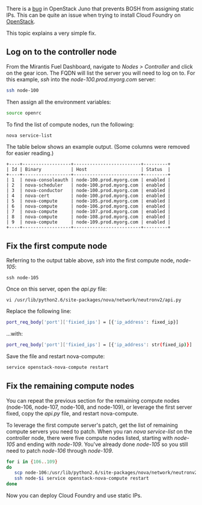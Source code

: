 
There is a [bug](https://review.openstack.org/#/c/149905/2/nova/network/neutronv2/api.py) in OpenStack Juno that prevents BOSH from assigning static IPs.  This can be quite an issue when trying to install Cloud Foundry on [OpenStack](https://github.com/cloudfoundry-community/terraform-openstack-cf-install).

This topic explains a very simple fix.

## Log on to the controller node

From the Mirantis Fuel Dashboard, navigate to _Nodes > Controller_ and click on the gear icon.  The FQDN will list the server you will need to log on to.  For this example, _ssh_ into the _node-100.prod.myorg.com_ server:

```bash
ssh node-100
```

Then assign all the environment variables:
```bash
source openrc
```

To find the list of compute nodes, run the following:
```bash
nova service-list
```

The table below shows an example output. (Some columns were removed for easier reading.)
```
+----+------------------+-------------------------+---------+
| Id | Binary           | Host                    | Status  |
+----+------------------+-------------------------+---------+
| 1  | nova-consoleauth | node-100.prod.myorg.com | enabled |
| 2  | nova-scheduler   | node-100.prod.myorg.com | enabled |
| 3  | nova-conductor   | node-100.prod.myorg.com | enabled |
| 4  | nova-cert        | node-100.prod.myorg.com | enabled |
| 5  | nova-compute     | node-105.prod.myorg.com | enabled |
| 6  | nova-compute     | node-106.prod.myorg.com | enabled |
| 7  | nova-compute     | node-107.prod.myorg.com | enabled |
| 8  | nova-compute     | node-108.prod.myorg.com | enabled |
| 9  | nova-compute     | node-109.prod.myorg.com | enabled |
+----+------------------+-------------------------+---------+
```

## Fix the first compute node

Referring to the output table above, _ssh_ into the first compute node, _node-105_: 
```
ssh node-105
```

Once on this server, open the _api.py_ file:
```
vi /usr/lib/python2.6/site-packages/nova/network/neutronv2/api.py
```

Replace the following line:
```bash
port_req_body['port']['fixied_ips'] = [{'ip_address': fixed_ip}]
```
...with:
```bash
port_req_body['port']['fixied_ips'] = [{'ip_address': str(fixed_ip)}]
```

Save the file and restart nova-compute:
```bash
service openstack-nova-compute restart
```


## Fix the remaining compute nodes

You can repeat the previous section for the remaining compute nodes (node-106, node-107, node-108, and node-109), or leverage the first server fixed, copy the _api.py_ file, and restart nova-compute.

To leverage the first compute server's patch, get the list of remaining compute servers you need to patch.
When you ran _nova service-list_ on the controller node, there were five compute nodes listed, starting with _node-105_ and ending with _node-109_. You've already done _node-105_ so you still need to patch _node-106_ through _node-109_.

```bash
for i in {106..109}
do
   scp node-106:/usr/lib/python2.6/site-packages/nova/network/neutronv2/api.py node-$i:/usr/lib/python2.6/site-packages/nova/network/neutronv2/api.py
   ssh node-$i service openstack-nova-compute restart
done
```

Now you can deploy Cloud Foundry and use static IPs.
